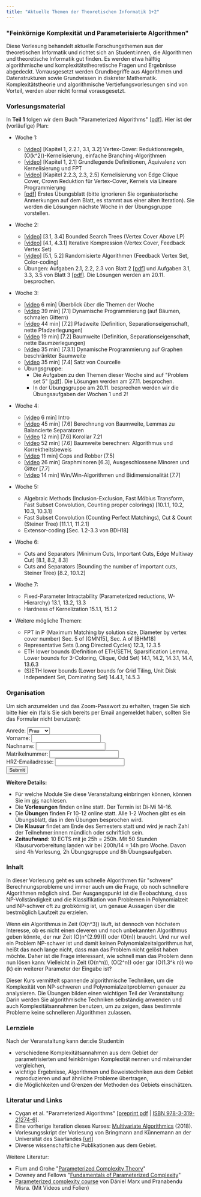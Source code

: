```yaml
---
title: "Aktuelle Themen der Theoretischen Informatik 1+2"
---
```

### "Feinkörnige Komplexität und Parameterisierte Algorithmen"
Diese Vorlesung behandelt aktuelle Forschungsthemen aus der theoretischen Informatik und richtet sich an Student:innen, die Algorithmen und theoretische Informatik gut finden.
Es werden etwa hälftig algorithmische und komplexitätstheoretische Fragen und Ergebnisse abgedeckt.
Vorrausgesetzt werden Grundbegriffe aus Algorithmen und Datenstrukturen sowie Grundwissen in diskreter Mathematik. Komplexitätstheorie und algorithmische Vertiefungsvorlesungen sind von Vorteil, werden aber nicht formal vorausgesetzt.

### Vorlesungsmaterial

In **Teil 1** folgen wir dem Buch "Parameterized Algorithms" [[pdf](https://www.mimuw.edu.pl/~malcin/book/parameterized-algorithms.pdf)].
Hier ist der (vorläufige) Plan:

- Woche 1:
  - [[video](/teaching/winter20/ati/01-VertexCover.mp4)] [Kapitel 1, 2.2.1, 3.1, 3.2] Vertex-Cover: Reduktionsregeln, \(O(k^2)\)-Kernelisierung, einfache Branching-Algorithmen 
  - [[video](/teaching/winter20/ati/02-Definitionen.mp4)] [Kapitel 1, 2.1] Grundlegende Definitionen, Äquivalenz von Kernelisierung und FPT
  - [[video](/teaching/winter20/ati/03-Kernels.mp4)] [Kapitel 2.2.3, 2.3, 2.5] Kernelisierung von Edge Clique Cover, Crown Reduktion für Vertex-Cover, Kernels via Lineare Programmierung
  - [[pdf](https://www.mpi-inf.mpg.de/fileadmin/inf/d1/teaching/winter18/MultivariateAlgorithmics/Assignment01.pdf)] Erstes Übungsblatt (bitte ignorieren Sie organisatorische Anmerkungen auf dem Blatt, es stammt aus einer alten Iteration). Sie werden die Lösungen nächste Woche in der Übungsgruppe vorstellen.

- Woche 2:
  - [[video](/teaching/winter20/ati/04-BoundedSearchTrees.mp4)] [3.1, 3.4] Bounded Search Trees (Vertex Cover Above LP)
  - [[video](/teaching/winter20/ati/05-IterativeCompression.mp4)] [4.1, 4.3.1] Iterative Kompression (Vertex Cover, Feedback Vertex Set)
  - [[video](/teaching/winter20/ati/06-ColorCoding.mp4)] [5.1, 5.2] Randomisierte Algorithmen (Feedback Vertex Set, Color-coding)
  - Übungen: Aufgaben 2.1, 2.2, 2.3 von Blatt 2 [[pdf](https://www.mpi-inf.mpg.de/fileadmin/inf/d1/teaching/winter18/MultivariateAlgorithmics/Assignment02.pdf)] und Aufgaben 3.1, 3.3, 3.5 von Blatt 3 [[pdf](https://www.mpi-inf.mpg.de/fileadmin/inf/d1/teaching/winter18/MultivariateAlgorithmics/Assignment03.pdf)]. Die Lösungen werden am 20.11. besprochen.

- Woche 3:
  - [[video](/teaching/winter20/ati/Woche03-intro.mp4) 6 min] Überblick über die Themen der Woche
  - [[video](/teaching/winter20/ati/07-Trees-NarrowGrids.mp4) 39 min] [7.1] Dynamische Programmierung (auf Bäumen, schmalen Gittern)
  - [[video](/teaching/winter20/ati/08-Pfadweite.mp4) 44 min] [7.2] Pfadweite (Definition, Separationseigenschaft, nette Pfadzerlegungen)
  - [[video](/teaching/winter20/ati/09-Baumzerlegung.mp4) 19 min] [7.2] Baumweite (Definition, Separationseigenschaft, nette Baumzerlegungen)
  - [[video](/teaching/winter20/ati/10-WIS-DP-tw.mp4) 35 min] [7.3.1] Dynamische Programmierung auf Graphen beschränkter Baumweite
  - [[video](/teaching/winter20/ati/11-Courcelle.mp4) 35 min] [7.4] Satz von Courcelle
  - Übungsgruppe:
    - Die Aufgaben zu den Themen dieser Woche sind auf "Problem set 5" [[pdf](https://www.mpi-inf.mpg.de/fileadmin/inf/d1/teaching/winter18/MultivariateAlgorithmics/Assignment05.pdf)]. Die Lösungen werden am 27.11. besprochen.
    - In der Übungsgruppe am 20.11. besprechen werden wir die Übungsaufgaben der Wochen 1 und 2!

- Woche 4:
  - [[video](/teaching/winter20/ati/Woche04-0-Intro.mp4) 6 min] Intro
  - [[video](/teaching/winter20/ati/Woche04-2-SeparatorenLemmas.mp4) 45 min] [7.6] Berechnung von Baumweite, Lemmas zu Balancierte Separatoren
  - [[video](/teaching/winter20/ati/Woche04-3-Korollar-7.21.mp4) 12 min] [7.6] Korollar 7.21
  - [[video](/teaching/winter20/ati/Woche04-4-BaumweiteAlgorithmus.mp4) 52 min] [7.6] Baumweite berechnen: Algorithmus und Korrektheitsbeweis
  - [[video](/teaching/winter20/ati/Woche04-1-CopsRobber.mp4) 11 min] Cops and Robber [7.5]
  - [[video](/teaching/winter20/ati/Woche04-5-Graphminoren.mp4) 26 min] Graphminoren [6.3], Ausgeschlossene Minoren und Gitter [7.7]
  - [[video](/teaching/winter20/ati/Woche04-6-WinWin.mp4) 14 min] Win/Win-Algorithmen und Bidimensionalität [7.7]

- Woche 5:
  - Algebraic Methods (Inclusion-Exclusion, Fast Möbius Transform, Fast Subset Convolution, Counting proper colorings)	[10.1.1, 10.2, 10.3, 10.3.1]
  - Fast Subset Convolution (Counting Perfect Matchings), Cut & Count (Steiner Tree)	[11.1.1, 11.2.1]
  - Extensor-coding [Sec. 1.2-3.3 von BDH18]

- Woche 6:
  - Cuts and Separators (Minimum Cuts, Important Cuts, Edge Multiway Cut)	[8.1, 8.2, 8.3]
  - Cuts and Separators (Bounding the number of important cuts, Steiner Tree) [8.2, 10.1.2]

- Woche 7:
  - Fixed-Parameter Intractability (Parameterized reductions, W-Hierarchy)	13.1, 13.2, 13.3
  - Hardness of Kernelization	15.1.1, 15.1.2

- Weitere mögliche Themen:
  - FPT in P (Maximum Matching by solution size, Diameter by vertex cover number)	Sec. 5 of [GMN15], Sec. A of [BHM18]
  - Representative Sets (Long Directed Cycles)	12.3, 12.3.5
  - ETH lower bounds (Definition of ETH/SETH, Sparsification Lemma, Lower bounds for 3-Coloring, Clique, Odd Set)	14.1, 14.2, 14.3.1, 14.4, 13.6.3
  - (S)ETH lower bounds (Lower bounds for Grid Tiling, Unit Disk Independent Set, Dominating Set)	14.4.1, 14.5.3

### Organisation

Um sich anzumelden und das Zoom-Passwort zu erhalten, tragen Sie sich bitte hier ein (falls Sie sich bereits per Email angemeldet haben, sollten Sie das Formular nicht benutzen):
<form action='https://api.tcs.uni-frankfurt.de/register' method='POST'>
    Anrede:
    <select name='anrede'>
      <option value='Frau'>Frau</option>
      <option value='Herr'>Herr</option>
      <option value='Divers'>Divers</option>
    </select>
    <br>
    Vorname: <input name='vorname'>
    <br>
    Nachname: <input name='nachname'>
    <br>
    Matrikelnummer: <input name='mtknr'>
    <br>
    HRZ-Emailadresse: <input name='mail'>
    <br>
    <input type='submit'>
</form>

**Weitere Details:**

- Für welche Module Sie diese Veranstaltung einbringen können, können Sie im [qis](https://qis.server.uni-frankfurt.de/qisserver/rds?state=verpublish&status=init&vmfile=no&publishid=301071&moduleCall=webInfo&publishConfFile=webInfo&publishSubDir=veranstaltung) nachlesen.
- Die **Vorlesungen** finden online statt. Der Termin ist Di-Mi 14-16.
- Die **Übungen** finden Fr 10-12 online statt. Alle 1-2 Wochen gibt es ein Übungsblatt, das in den Übungen besprochen wird.
- Die **Klausur** findet am Ende des Semesters statt und wird je nach Zahl der Teilnehmer:innen mündlich oder schriftlich sein.
- **Zeitaufwand**: 10 ECTS mit je 25h = 250h. Mit 50 Stunden Klausurvorbereitung landen wir bei 200h/14 = 14h pro Woche. Davon sind 4h Vorlesung, 2h Übungsgruppe und 8h Übungsaufgaben.

### Inhalt

In dieser Vorlesung geht es um schnelle Algorithmen für "schwere" Berechnungsprobleme und immer auch um die Frage, ob noch schnellere Algorithmen möglich sind.
Der Ausgangspunkt ist die Beobachtung, dass NP-Vollständigkeit und die Klassifikation von Problemen in Polynomialzeit und NP-schwer oft zu grobkörnig ist, um genaue Aussagen über die bestmöglich Laufzeit zu erzielen.

Wenn ein Algorithmus in Zeit \(O(n^3)\) läuft, ist dennoch von höchstem Interesse, ob es nicht einen cleveren und noch unbekannten Algorithmus geben könnte, der nur Zeit \(O(n^{2.99})\) oder \(O(n)\) braucht.
Und nur weil ein Problem NP-schwer ist und damit keinen Polynomialzeitalgorithmus hat, heißt das noch lange nicht, dass man das Problem nicht gelöst haben möchte. Daher ist die Frage interessant, wie schnell man das Problem denn nun lösen kann: Vielleicht in Zeit \(O(n^n)\), \(O(2^n)\) oder gar \(O(1.3^k n)\) wo \(k\) ein weiterer Parameter der Eingabe ist?

Dieser Kurs vermittelt spannende algorithmische Techniken, um die Komplexität von NP-schweren und Polynomialzeitproblemen genauer zu analysieren.
Die Übungen bilden einen wichtigen Teil der Veranstaltung: Darin werden Sie algorithmische Techniken selbständig anwenden und auch Komplexitätsannahmen benutzen, um zu zeigen, dass bestimmte Probleme keine schnelleren Algorithmen zulassen.


### Lernziele

Nach der Veranstaltung kann der:die Student:in

- verschiedene Komplexitätsannahmen aus dem Gebiet der parametrisierten und feinkörnigen Komplexität nennen und miteinander vergleichen,
- wichtige Ergebnisse, Algorithmen und Beweistechniken aus dem Gebiet reproduzieren und auf ähnliche Probleme übertragen,
- die Möglichkeiten und Grenzen der Methoden des Gebiets einschätzen.

### Literatur und Links

- Cygan et al. "Parameterized Algorithms" [[preprint pdf](https://www.mimuw.edu.pl/~malcin/book/parameterized-algorithms.pdf) | [ISBN 978-3-319-21274-6](https://dblp.org/rec/html/books/sp/CyganFKLMPPS15)].
- Eine vorherige Iteration dieses Kurses: [Multivariate Algorithmics](https://bit.ly/MulAlg18) (2018).
- Vorlesungsskript der Vorlesung von Bringmann and Künnemann an der Universität des Saarlandes [[url](https://www.mpi-inf.mpg.de/departments/algorithms-complexity/teaching/summer19/fine-complexity/)]
- Diverse wissenschaftliche Publikationen aus dem Gebiet.

Weitere Literatur:

- Flum and Grohe "[Parameterized Complexity Theory](https://www.springer.com/de/book/9783540299523)"
- Downey and Fellows "[Fundamentals of Parameterized Complexity](https://www.springer.com/de/book/9781447155584)"
- [Parameterized complexity course](https://www.mpi-inf.mpg.de/departments/algorithms-complexity/teaching/summer20/parameterized-algorithms) von Dániel Marx und Pranabendu Misra. (Mit Videos und Folien)